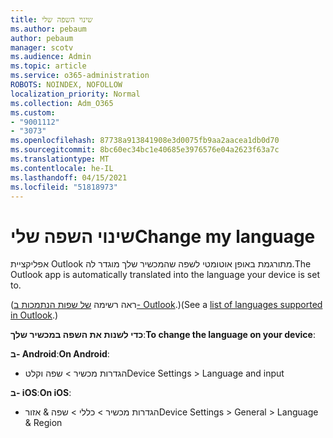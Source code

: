 ```yaml
---
title: שינוי השפה שלי
ms.author: pebaum
author: pebaum
manager: scotv
ms.audience: Admin
ms.topic: article
ms.service: o365-administration
ROBOTS: NOINDEX, NOFOLLOW
localization_priority: Normal
ms.collection: Adm_O365
ms.custom:
- "9001112"
- "3073"
ms.openlocfilehash: 87738a913841908e3d0075fb9aa2aacea1db0d70
ms.sourcegitcommit: 8bc60ec34bc1e40685e3976576e04a2623f63a7c
ms.translationtype: MT
ms.contentlocale: he-IL
ms.lasthandoff: 04/15/2021
ms.locfileid: "51818973"
---
```

# <a name="change-my-language"></a><span data-ttu-id="a1de3-102">שינוי השפה שלי</span><span class="sxs-lookup"><span data-stu-id="a1de3-102">Change my language</span></span>

<span data-ttu-id="a1de3-103">אפליקציית Outlook מתורגמת באופן אוטומטי לשפה שהמכשיר שלך מוגדר לה.</span><span class="sxs-lookup"><span data-stu-id="a1de3-103">The Outlook app is automatically translated into the language your device is set to.</span></span> 

<span data-ttu-id="a1de3-104">(ראה רשימה [של שפות הנתמכות ב- Outlook](https://acompli.helpshift.com/a/outlook/?s=general-questions&f=in-which-languages-is-your-app-translated).)</span><span class="sxs-lookup"><span data-stu-id="a1de3-104">(See a [list of languages supported in Outlook](https://acompli.helpshift.com/a/outlook/?s=general-questions&f=in-which-languages-is-your-app-translated).)</span></span> 

<span data-ttu-id="a1de3-105">**כדי לשנות את השפה במכשיר שלך**:</span><span class="sxs-lookup"><span data-stu-id="a1de3-105">**To change the language on your device**:</span></span> 

<span data-ttu-id="a1de3-106">**ב- Android**:</span><span class="sxs-lookup"><span data-stu-id="a1de3-106">**On Android**:</span></span> 

- <span data-ttu-id="a1de3-107">הגדרות מכשיר > שפה וקלט</span><span class="sxs-lookup"><span data-stu-id="a1de3-107">Device Settings > Language and input</span></span> 

<span data-ttu-id="a1de3-108">**ב- iOS**:</span><span class="sxs-lookup"><span data-stu-id="a1de3-108">**On iOS**:</span></span> 

- <span data-ttu-id="a1de3-109">הגדרות מכשיר > כללי > שפה & אזור</span><span class="sxs-lookup"><span data-stu-id="a1de3-109">Device Settings > General > Language & Region</span></span> 
